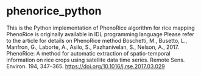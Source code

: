 # phenorice_python
This is the Python implementation of PhenoRice algorithm for rice mapping
PhenoRice is originally available in IDL programming language
Please refer to the article for details on PhenoRice method
Boschetti, M., Busetto, L., Manfron, G., Laborte, A., Asilo, S., Pazhanivelan, S., Nelson, A., 2017. PhenoRice: A method for automatic extraction of spatio-temporal information on rice crops using satellite data time series. Remote Sens. Environ. 194, 347–365. https://doi.org/10.1016/j.rse.2017.03.029
